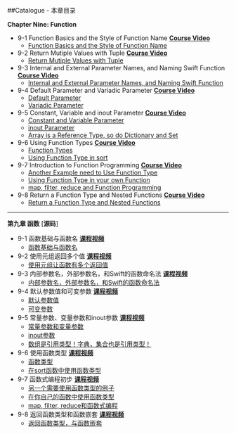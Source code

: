 ##Catalogue - 本章目录

**Chapter Nine: Function**

   * 9-1 Function Basics and the Style of Function Name [**Course Video**](http://t.imooc.com/video/11652)
      * [Function Basics and the Style of Function Name](https://github.com/liuyubobobo/Play-with-Swift-2/blob/master/09-Function/01-Function-Basics.playground/Contents.swift)
   * 9-2 Return Mutiple Values with Tuple [**Course Video**](http://t.imooc.com/video/11653)
      * [Return Mutiple Values with Tuple](https://github.com/liuyubobobo/Play-with-Swift-2/blob/master/09-Function/02-Return-Mutiple-Values.playground/Contents.swift)
   * 9-3 Internal and External Parameter Names, and Naming Swift Function [**Course Video**](http://t.imooc.com/video/11654)
      * [Internal and External Parameter Names, and Naming Swift Function](https://github.com/liuyubobobo/Play-with-Swift-2/blob/master/09-Function/03-Internal-and-External-Paramer-Names.playground/Contents.swift)
   * 9-4 Default Parameter and Variadic Parameter [**Course Video**](http://t.imooc.com/video/11655)
      * [Default Parameter](https://github.com/liuyubobobo/Play-with-Swift-2/blob/master/09-Function/04-1-Default-Parameter.playground/Contents.swift)
      * [Variadic Parameter](https://github.com/liuyubobobo/Play-with-Swift-2/blob/master/09-Function/04-2-Variadic-Variable.playground/Contents.swift)
   * 9-5 Constant, Variable and inout Parameter [**Course Video**](http://t.imooc.com/video/11656)
      * [Constant and Variable Parameter](https://github.com/liuyubobobo/Play-with-Swift-2/blob/master/09-Function/05-1-Constant-and-Variable-Parameters.playground/Contents.swift)
      * [inout Parameter](https://github.com/liuyubobobo/Play-with-Swift-2/blob/master/09-Function/05-2-inout-Parameters.playground/Contents.swift)
      * [Array is a Reference Type, so do Dictionary and Set](https://github.com/liuyubobobo/Play-with-Swift-2/blob/master/09-Function/05-3-inout-Array-Parameters.playground/Contents.swift)
   * 9-6 Using Function Types [**Course Video**](http://t.imooc.com/video/11657)
      * [Function Types](https://github.com/liuyubobobo/Play-with-Swift-2/tree/master/09-Function/06-1-Function-Types.playground)
      * [Using Function Type in sort](https://github.com/liuyubobobo/Play-with-Swift-2/blob/master/09-Function/06-2-Using-Function-Types-in-sort.playground/Contents.swift)
   * 9-7 Introduction to Function Programming [**Course Video**](http://t.imooc.com/video/11658)
      * [Another Example need to Use Function Type](https://github.com/liuyubobobo/Play-with-Swift-2/blob/master/09-Function/07-1-Using-Function-Types-1.playground/Contents.swift)
      * [Using Function Type in your own Function](https://github.com/liuyubobobo/Play-with-Swift-2/blob/master/09-Function/07-2-Using-Function-Types-2.playground/Contents.swift)
      * [map, filter, reduce and Function Programming](https://github.com/liuyubobobo/Play-with-Swift-2/blob/master/09-Function/07-3-Function-Programming-Basics.playground/Contents.swift)
   * 9-8 Return a Function Type and Nested Functions [**Course Video**](http://t.imooc.com/video/11680)
      * [Return a Function Type and Nested Functions](https://github.com/liuyubobobo/Play-with-Swift-2/blob/master/09-Function/08-Return-Function-Type-and-Nested-Functions.playground/Contents.swift)

--- 

**第九章 函数** [**源码**]

   * 9-1 函数基础与函数名 [**课程视频**](http://t.imooc.com/video/11652)
      * [函数基础与函数名](https://github.com/liuyubobobo/Play-with-Swift-2/blob/master/09-Function/01-Function-Basics.playground/Contents.swift)
   * 9-2 使用元组返回多个值 [**课程视频**](http://t.imooc.com/video/11653)
      * [使用元组让函数有多个返回值](https://github.com/liuyubobobo/Play-with-Swift-2/blob/master/09-Function/02-Return-Mutiple-Values.playground/Contents.swift)
   * 9-3 内部参数名，外部参数名，和Swift的函数命名法 [**课程视频**](http://t.imooc.com/video/11654)
      * [内部参数名，外部参数名，和Swift的函数命名法](https://github.com/liuyubobobo/Play-with-Swift-2/blob/master/09-Function/03-Internal-and-External-Paramer-Names.playground/Contents.swift)
   * 9-4 默认参数值和可变参数 [**课程视频**](http://t.imooc.com/video/11655)
      * [默认参数值](https://github.com/liuyubobobo/Play-with-Swift-2/blob/master/09-Function/04-1-Default-Parameter.playground/Contents.swift)
      * [可变参数](https://github.com/liuyubobobo/Play-with-Swift-2/blob/master/09-Function/04-2-Variadic-Variable.playground/Contents.swift)
   * 9-5 常量参数、变量参数和inout参数 [**课程视频**](http://t.imooc.com/video/11656)
      * [常量参数和变量参数](https://github.com/liuyubobobo/Play-with-Swift-2/blob/master/09-Function/05-1-Constant-and-Variable-Parameters.playground/Contents.swift)
      * [inout参数](https://github.com/liuyubobobo/Play-with-Swift-2/blob/master/09-Function/05-2-inout-Parameters.playground/Contents.swift)
      * [数组是引用类型！字典，集合也是引用类型！](https://github.com/liuyubobobo/Play-with-Swift-2/blob/master/09-Function/05-3-inout-Array-Parameters.playground/Contents.swift)
   * 9-6 使用函数类型 [**课程视频**](http://t.imooc.com/video/11657)
      * [函数类型](https://github.com/liuyubobobo/Play-with-Swift-2/tree/master/09-Function/06-1-Function-Types.playground)
      * [在sort函数中使用函数类型](https://github.com/liuyubobobo/Play-with-Swift-2/blob/master/09-Function/06-2-Using-Function-Types-in-sort.playground/Contents.swift)
   * 9-7 函数式编程初步 [**课程视频**](http://t.imooc.com/video/11658)
      * [另一个需要使用函数类型的例子](https://github.com/liuyubobobo/Play-with-Swift-2/blob/master/09-Function/07-1-Using-Function-Types-1.playground/Contents.swift)
      * [在你自己的函数中使用函数类型](https://github.com/liuyubobobo/Play-with-Swift-2/blob/master/09-Function/07-2-Using-Function-Types-2.playground/Contents.swift)
      * [map, filter, reduce和函数式编程](https://github.com/liuyubobobo/Play-with-Swift-2/blob/master/09-Function/07-3-Function-Programming-Basics.playground/Contents.swift)
   * 9-8 返回函数类型和函数嵌套 [**课程视频**](http://t.imooc.com/video/11680)
      * [返回函数类型，与函数嵌套](https://github.com/liuyubobobo/Play-with-Swift-2/blob/master/09-Function/08-Return-Function-Type-and-Nested-Functions.playground/Contents.swift)
